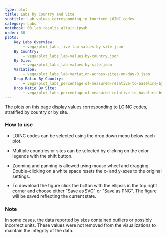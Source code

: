 ```yaml
---
type: plot
title: Labs by Country and Site
subtitle: Lab values corresponding to fourteen LOINC codes
category: Labs
notebook: 03_lab_results_altair.ipynb
order: 50
plots:
    Key Labs Overview:
        - vega/plot_labs_five-lab-values-by-site.json
    By Country:
        - vega/plot_labs_lab-values-by-country.json
    By Site:
        - vega/plot_labs_lab-values-by-site.json
    Variation:
        - vega/plot_labs_lab-variation-across-sites-on-day-0.json
    Drop Ratio By Country:
        - vega/plot_labs_percentage-of-measured-relative-to-baseline-by-country.json
    Drop Ratio By Site:
        - vega/plot_labs_percentage-of-measured-relative-to-baseline-by-site.json
---
```


The plots on this page display values corresponding to LOINC codes, stratified by country or by site.

### How to use

- LOINC codes can be selected using the drop down menu below each plot.

- Multiple countries or sites can be selected by clicking on the color legends with the shift button.

- Zooming and panning is allowed using mouse wheel and dragging. Double-clicking on a white space resets the x- and y-axes to the original settings.

- To download the figure click the button with the ellipsis in the top right corner and choose either "Save as SVG" or "Save as PNG". The figure will be saved reflecting the current state.

### Note

In some cases, the data reported by sites contained outliers or possibly incorrect units. These values were not removed from the visualizations to maintain the integrity of the data.